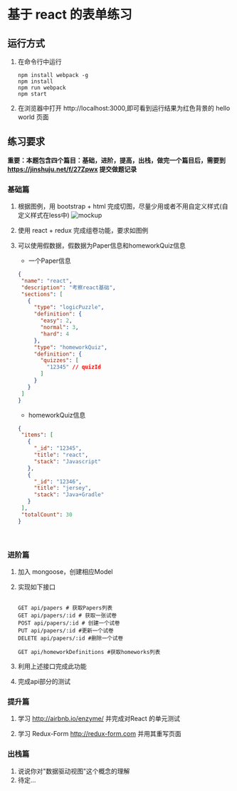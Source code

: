 # 基于 react 的表单练习


## 运行方式
1. 在命令行中运行 
   ```
   npm install webpack -g
   npm install
   npm run webpack
   npm start
   ```

2. 在浏览器中打开 http://localhost:3000,即可看到运行结果为红色背景的 hello world 页面


## 练习要求

**重要：本题包含四个篇目：基础，进阶，提高，出栈，做完一个篇目后，需要到 https://jinshuju.net/f/27Zpwx 提交做题记录**

### 基础篇
1. 根据图例，用 bootstrap + html 完成切图，尽量少用或者不用自定义样式(自定义样式在less中)
   ![mockup](./mockup.png)

2. 使用 react + redux 完成组卷功能，要求如图例

3. 可以使用假数据，假数据为Paper信息和homeworkQuiz信息

   - 一个Paper信息

   ```json
   {
    "name": "react",
    "description": "考察react基础",
    "sections": [
      {
        "type": "logicPuzzle",
        "definition": {
          "easy": 2,
          "normal": 3,
          "hard": 4
        },
        "type": "homeworkQuiz",
        "definition": {
          "quizzes": [
            "12345" // quizId
          ]
        }
      }
    ]
   }
   ```
   - homeworkQuiz信息
   ```json
   {
    "items": [
      {
        "_id": "12345",
        "title": "react",
        "stack": "Javascript"
      },
      {
        "_id": "12346",
        "title": "jersey",
        "stack": "Java+Gradle"
      }
    ],
    "totalCount": 30
   }
   ```

   ​

### 进阶篇

1. 加入 mongoose，创建相应Model

2. 实现如下接口
   ```

   GET api/papers # 获取Papers列表
   GET api/papers/:id # 获取一张试卷
   POST api/papers/:id # 创建一个试卷
   PUT api/papers/:id #更新一个试卷
   DELETE api/papers/:id #删除一个试卷

   GET api/homeworkDefinitions #获取homeworks列表
   ```
3. 利用上述接口完成此功能

4. 完成api部分的测试

### 提升篇

1. 学习 http://airbnb.io/enzyme/ 并完成对React 的单元测试

2. 学习 Redux-Form http://redux-form.com  并用其重写页面


### 出栈篇

1. 说说你对"数据驱动视图"这个概念的理解
2. 待定...